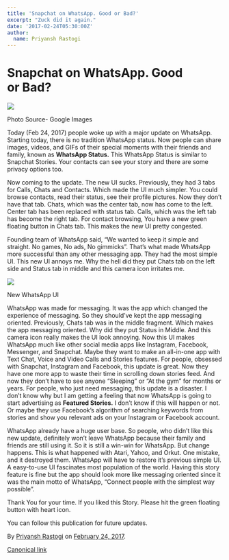 ```yaml
---
title: 'Snapchat on WhatsApp. Good or Bad?'
excerpt: "Zuck did it again."
date: '2017-02-24T05:30:00Z'
author:
  name: Priyansh Rastogi
---
```


# Snapchat on WhatsApp. Good or Bad?

![](https://cdn-images-1.medium.com/max/800/1*wy6FdC3CJqEMd6smcoCkYA.png)

Photo Source- Google Images

Today (Feb 24, 2017) people woke up with a major update on WhatsApp. Starting today, there is no tradition WhatsApp status. Now people can share images, videos, and GIFs of their special moments with their friends and family, known as **WhatsApp Status.** This WhatsApp Status is similar to Snapchat Stories. Your contacts can see your story and there are some privacy options too.

Now coming to the update. The new UI sucks. Previously, they had 3 tabs for Calls, Chats and Contacts. Which made the UI much simpler. You could browse contacts, read their status, see their profile pictures. Now they don’t have that tab. Chats, which was the center tab, now has come to the left. Center tab has been replaced with status tab. Calls, which was the left tab has become the right tab. For contact browsing, You have a new green floating button in Chats tab. This makes the new UI pretty congested.

Founding team of WhatsApp said, “We wanted to keep it simple and straight. No games, No ads, No gimmicks”. That’s what made WhatsApp more successful than any other messaging app. They had the most simple UI. This new UI annoys me. Why the hell did they put Chats tab on the left side and Status tab in middle and this camera icon irritates me.

![](https://cdn-images-1.medium.com/max/800/1*UR_-1_3XqTQNV4N-uHNz0g.png)

New WhatsApp UI

WhatsApp was made for messaging. It was the app which changed the experience of messaging. So they should’ve kept the app messaging oriented. Previously, Chats tab was in the middle fragment. Which makes the app messaging oriented. Why did they put Status in Middle. And this camera icon really makes the UI look annoying. Now this UI makes WhatsApp much like other social media apps like Instagram, Facebook, Messenger, and Snapchat. Maybe they want to make an all-in-one app with Text Chat, Voice and Video Calls and Stories features. For people, obsessed with Snapchat, Instagram and Facebook, this update is great. Now they have one more app to waste their time in scrolling down stories feed. And now they don’t have to see anyone “Sleeping” or “At the gym” for months or years. For people, who just need messaging, this update is a disaster. I don’t know why but I am getting a feeling that now WhatsApp is going to start advertising as **Featured Stories.** I don’t know if this will happen or not. Or maybe they use Facebook’s algorithm of searching keywords from stories and show you relevant ads on your Instagram or Facebook account.

WhatsApp already have a huge user base. So people, who didn’t like this new update, definitely won’t leave WhatsApp because their family and friends are still using it. So it is still a win-win for WhatsApp. But change happens. This is what happened with Atari, Yahoo, and Orkut. One mistake, and it destroyed them. WhatsApp will have to restore it’s previous simple UI. A easy-to-use UI fascinates most population of the world. Having this story feature is fine but the app should look more like messaging oriented since it was the main motto of WhatsApp, “Connect people with the simplest way possible”.

Thank You for your time. If you liked this Story. Please hit the green floating button with heart icon.

You can follow this publication for future updates.

By [Priyansh Rastogi](https://medium.com/@priyanshrastogi) on [February 24, 2017](https://medium.com/p/80ba20b51560).

[Canonical link](https://medium.com/@priyanshrastogi/snapchat-on-whatsapp-good-or-bad-80ba20b51560)

